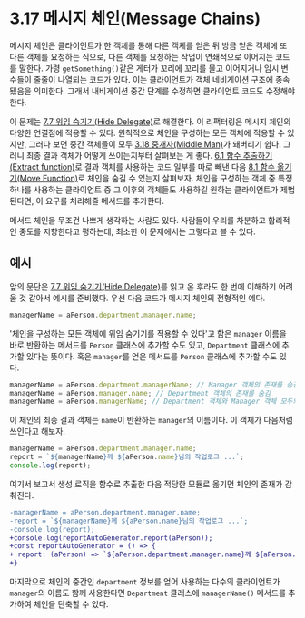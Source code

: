 # 3.17 메시지 체인(Message Chains)
메시지 체인은 클라이언트가 한 객체를 통해 다른 객체를 얻은 뒤 방금 얻은 객체에 또 다른 객체를 요청하는 식으로, 다른 객체를 요청하는 작업이 연쇄적으로 이어지는 코드를 말한다. 가령 `getSomething()`같은 게터가 꼬리에 꼬리를 물고 이어지거나 임시 변수들이 줄줄이 나열되는 코드가 있다. 이는 클라이언트가 객체 네비게이션 구조에 종속됐음을 의미한다. 그래서 내비게이션 중간 단계를 수정하면 클라이언트 코드도 수정해야 한다.

이 문제는 [7.7 위임 숨기기(Hide Delegate)](https://github.com/wonder13662/refactoring-v2/blob/writing/chapter07/7-7.md)로 해결한다. 이 리팩터링은 메시지 체인의 다양한 연결점에 적용할 수 있다. 원칙적으로 체인을 구성하는 모든 객체에 적용할 수 있지만, 그러다 보면 중간 객체들이 모두 [3.18 중개자(Middle Man)](https://github.com/wonder13662/refactoring-v2/blob/writing/chapter03/3-18.md)가 돼버리기 쉽다. 그러니 최종 결과 객체가 어떻게 쓰이는지부터 살펴보는 게 좋다. [6.1 함수 추출하기(Extract function)](https://github.com/wonder13662/refactoring-v2/blob/writing/chapter06/6-1.md)로 결과 객체를 사용하는 코드 일부를 따로 빼낸 다음 [8.1 함수 옮기기(Move Function)](https://github.com/wonder13662/refactoring-v2/blob/writing/chapter08/8-1.md)로 체인을 숨길 수 있는지 살펴보자. 체인을 구성하는 객체 중 특정 하나를 사용하는 클라이언트 중 그 이후의 객체들도 사용하길 원하는 클라이언트가 제법 된다면, 이 요구를 처리해줄 메서드를 추가한다.

메서드 체인을 무조건 나쁘게 생각하는 사람도 있다. 사람들이 우리를 차분하고 합리적인 중도를 지향한다고 평하는데, 최소한 이 문제에서는 그렇다고 볼 수 있다.
## 예시
앞의 문단은 [7.7 위임 숨기기(Hide Delegate)](https://github.com/wonder13662/refactoring-v2/blob/writing/chapter07/7-7.md)를 읽고 온 후라도 한 번에 이해하기 어려울 것 같아서 예시를 준비했다. 우선 다음 코드가 메시지 체인의 전형적인 예다.

``` javascript
managerName = aPerson.department.manager.name;
```

'체인을 구성하는 모든 객체에 위임 숨기기를 적용할 수 있다'고 함은 `manager` 이름을 바로 반환하는 메서드를 `Person` 클래스에 추가할 수도 있고, `Department` 클래스에 추가할 있다는 뜻이다. 혹은 `manager`를 얻은 메서드를 `Person` 클래스에 추가할 수도 있다.

``` javascript
managerName = aPerson.department.managerName; // Manager 객체의 존재를 숨김
managerName = aPerson.manager.name; // Department 객체의 존재를 숨김
managerName = aPerson.managerName; // Department 객체와 Manager 객체 모두의 존재를 숨김
```
이 체인의 최종 결과 객체는 `name`이 반환하는 `manager`의 이름이다. 이 객체가 다음처럼 쓰인다고 해보자.
``` javascript
managerName = aPerson.department.manager.name;
report = `${managerName}께 ${aPerson.name}님의 작업로그 ...`;
console.log(report);
```
여기서 보고서 생성 로직을 함수로 추출한 다음 적당한 모듈로 옮기면 체인의 존재가 감춰진다.
``` diff
-managerName = aPerson.department.manager.name;
-report = `${managerName}께 ${aPerson.name}님의 작업로그 ...`;
-console.log(report);
+console.log(reportAutoGenerator.report(aPerson));
+const reportAutoGenerator = () => {
+ report: (aPerson) => `${aPerson.department.manager.name}께 ${aPerson.name}님의 작업로그 ...`,
+}
```
마지막으로 체인의 중간인 `department` 정보를 얻어 사용하는 다수의 클라이언트가 `manager`의 이름도 함께 사용한다면 `Department` 클래스에 `managerName()` 메서드를 추가하여 체인을 단축할 수 있다.